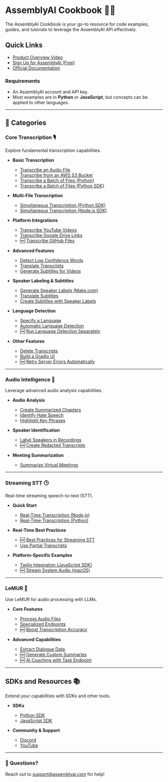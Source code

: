 # AssemblyAI Cookbook 🧑‍🍳

The AssemblyAI Cookbook is your go-to resource for code examples, guides, and tutorials to leverage the AssemblyAI API effectively.

## Quick Links
- [Product Overview Video](https://youtu.be/UT1sBCuSJxE)
- [Sign Up for AssemblyAI (Free)](https://www.assemblyai.com/dashboard/signup)
- [Official Documentation](https://www.assemblyai.com/docs/)

### Requirements
- An AssemblyAI account and API key.
- Most examples are in **Python** or **JavaScript**, but concepts can be applied to other languages.

---

## 📂 **Categories**

### Core Transcription 🎙️
Explore fundamental transcription capabilities.

- **Basic Transcription**
  - [Transcribe an Audio File](core-transcription/transcribe.ipynb)
  - [Transcribe from an AWS S3 Bucket](core-transcription/transcribe_from_s3.ipynb)
  - [Transcribe a Batch of Files (Python)](core-transcription/transcribe_batch_of_files)
  - [Transcribe a Batch of Files (Python SDK)](core-transcription/SDK_transcribe_batch_of_files)

- **Multi-File Transcription**
  - [Simultaneous Transcription (Python SDK)](core-transcription/SDK_transcribe_batch_of_files/batch_transcription.ipynb)
  - [Simultaneous Transcription (Node.js SDK)](core-transcription/SDK-Node-batch.md)

- **Platform Integrations**
  - [Transcribe YouTube Videos](core-transcription/transcribe_youtube_videos.ipynb)
  - [Transcribe Google Drive Links](core-transcription/transcribing-google-drive-file.md)
  - 🆕 [Transcribe GitHub Files](core-transcription/transcribing-github-files.md)

- **Advanced Features**
  - [Detect Low Confidence Words](core-transcription/detecting-low-confidence-words.md)
  - [Translate Transcripts](core-transcription/translate_transcripts.ipynb)
  - [Generate Subtitles for Videos](core-transcription/subtitles.ipynb)

- **Speaker Labeling & Subtitles**
  - [Generate Speaker Labels (Make.com)](core-transcription/make.com-speaker-labels.md)
  - [Translate Subtitles](core-transcription/translate_subtitles.ipynb)
  - [Create Subtitles with Speaker Labels](core-transcription/speaker_labelled_subtitles.ipynb)

- **Language Detection**
  - [Specify a Language](core-transcription/specify-language.ipynb)
  - [Automatic Language Detection](core-transcription/automatic-language-detection.ipynb)
  - 🆕 [Run Language Detection Separately](core-transcription/automatic-language-detection-separate.ipynb)

- **Other Features**
  - [Delete Transcripts](core-transcription/delete_transcript.ipynb)
  - [Build a Gradio UI](core-transcription/gradio-frontend.ipynb)
  - 🆕 [Retry Server Errors Automatically](core-transcription/retry-server-error.ipynb)

---

### Audio Intelligence 🤖
Leverage advanced audio analysis capabilities.

- **Audio Analysis**
  - [Create Summarized Chapters](audio-intelligence/auto_chapters.ipynb)
  - [Identify Hate Speech](audio-intelligence/content_moderation.ipynb)
  - [Highlight Key Phrases](audio-intelligence/key_phrases.ipynb)

- **Speaker Identification**
  - [Label Speakers in Recordings](audio-intelligence/speaker_labels.ipynb)
  - 🆕 [Create Redacted Transcripts](audio-intelligence/entity_redaction.ipynb)

- **Meeting Summarization**
  - [Summarize Virtual Meetings](audio-intelligence/summarization.ipynb)

---

### Streaming STT 🕒
Real-time streaming speech-to-text (STT).

- **Quick Start**
  - [Real-Time Transcription (Node.js)](streaming-stt/file-transcription-nodejs)
  - [Real-Time Transcription (Python)](streaming-stt/real-time.ipynb)

- **Real-Time Best Practices**
  - 🆕 [Best Practices for Streaming STT](streaming-stt/real-time-best-practices.ipynb)
  - [Use Partial Transcripts](streaming-stt/partial_transcripts.ipynb)

- **Platform-Specific Examples**
  - [Twilio Integration (JavaScript SDK)](https://github.com/AssemblyAI/twilio-realtime-tutorial)
  - 🆕 [Stream System Audio (macOS)](streaming-stt/transcribe_system_audio.ipynb)

---

### LeMUR 🐾
Use LeMUR for audio processing with LLMs.

- **Core Features**
  - [Process Audio Files](lemur/using-lemur.ipynb)
  - [Specialized Endpoints](lemur/specialized-endpoints.ipynb)
  - 🆕 [Boost Transcription Accuracy](lemur/custom-vocab-lemur.ipynb)

- **Advanced Capabilities**
  - [Extract Dialogue Data](lemur/dialogue-data.ipynb)
  - 🆕 [Generate Custom Summaries](lemur/task-endpoint-custom-summary.ipynb)
  - 🆕 [AI Coaching with Task Endpoint](lemur/task-endpoint-ai-coach.ipynb)

---

## SDKs and Resources 📚
Extend your capabilities with SDKs and other tools.

- **SDKs**
  - [Python SDK](https://github.com/AssemblyAI/assemblyai-python-sdk)
  - [JavaScript SDK](https://github.com/AssemblyAI/assemblyai-node-sdk)

- **Community & Support**
  - [Discord](https://www.assemblyai.com/discord)
  - [YouTube](https://www.youtube.com/c/assemblyai)

---

### 📩 Questions?
Reach out to [support@assemblyai.com](mailto:support@assemblyai.com) for help!
